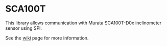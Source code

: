 # SCA100T
This library allows communication with Murata SCA100T-D0x inclinometer sensor using SPI.



See the [wiki](https://github.com/CsCrazy85/SCA100T/wiki) page for more information.

